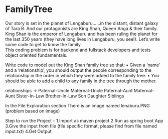 # FamilyTree

Our story is set in the planet of Lengaburu......in the distant, distant galaxy of Tara B. And our protagonists are King Shan, Queen Anga & their family.  
King Shan is the emperor of Lengaburu and has been ruling the planet for the last 350 years (they have long lives in Lengaburu, you see!). Let’s write some code to get to know the family.  
This coding problem is for backend and fullstack developers and tests object oriented fundamentals.

Write code to model out the King Shan family tree so that: • Given a ‘name’ and a ‘relationship’, you should output the people corresponding to the relationship in the order in which they were added to the family tree. • You should be able to add a child to any family in the tree through the mother. 

relationships -> Paternal-Uncle Maternal-Uncle Paternal-Aunt Maternal-Aunt Sister-In-Law Brother-In-Law Son Daughter Siblings



In the File Exploration section There is an image named lenaburu.PNG (problem based on image)

Step to run the Project -
1.Import as maven project
2.Run as spring boot App
3.Give the input from file (file specific format, please find from file  named  input.txt)
4.Get Output
